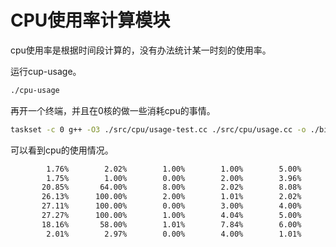 # CPU使用率计算模块

cpu使用率是根据时间段计算的，没有办法统计某一时刻的使用率。

运行cup-usage。

```bash
./cpu-usage
```

再开一个终端，并且在0核的做一些消耗cpu的事情。

```bash
taskset -c 0 g++ -O3 ./src/cpu/usage-test.cc ./src/cpu/usage.cc -o ./bin/cpu-usage
```

可以看到cpu的使用情况。

```txt
        1.76%        2.02%        1.00%        1.00%        5.00%
        1.75%        1.00%        0.00%        2.00%        3.96%
       20.85%       64.00%        8.00%        2.02%        8.08%
       26.13%      100.00%        2.00%        1.01%        2.02%
       27.11%      100.00%        0.00%        3.00%        4.00%
       27.27%      100.00%        1.00%        4.04%        5.00%
       18.16%       58.00%        1.01%        7.84%        6.00%
        2.01%        2.97%        0.00%        4.00%        1.01%
```